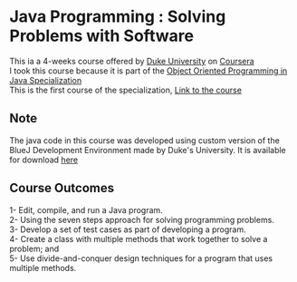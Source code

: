 # Java Programming : Solving Problems with Software

This ia a 4-weeks course offered by [Duke University](https://duke.edu/) on [Coursera](https://www.coursera.org/)\
I took this course because it is part of the [Object Oriented Programming in Java Specialization](https://www.coursera.org/specializations/object-oriented-programming)\
This is the first course of the specialization, [Link to the course](https://www.coursera.org/learn/java-programming/home/welcome)

## Note
The java code in this course was developed using custom version of the BlueJ Development Environment made by Duke's University. It is available for download [here](http://www.dukelearntoprogram.com/downloads/bluej.php?course=2)

## Course Outcomes 

1- Edit, compile, and run a Java program.\
2- Using the seven steps approach for solving programming problems.\
3- Develop a set of test cases as part of developing a program.\
4- Create a class with multiple methods that work together to solve a problem; and\
5- Use divide-and-conquer design techniques for a program that uses multiple methods.
